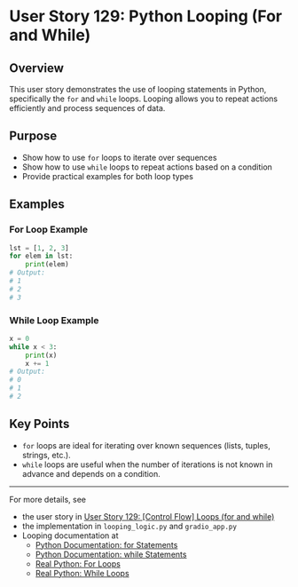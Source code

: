 # User Story 129: Python Looping (For and While)

## Overview
This user story demonstrates the use of looping statements in Python, specifically the `for` and `while` loops. Looping allows you to repeat actions efficiently and process sequences of data.

## Purpose
- Show how to use `for` loops to iterate over sequences
- Show how to use `while` loops to repeat actions based on a condition
- Provide practical examples for both loop types

## Examples
### For Loop Example
```python
lst = [1, 2, 3]
for elem in lst:
    print(elem)
# Output:
# 1
# 2
# 3
```

### While Loop Example
```python
x = 0
while x < 3:
    print(x)
    x += 1
# Output:
# 0
# 1
# 2
```

## Key Points
- `for` loops are ideal for iterating over known sequences (lists, tuples, strings, etc.).
- `while` loops are useful when the number of iterations is not known in advance and depends on a condition.

---
For more details, see 
 - the user story in [User Story 129: [Control Flow] Loops (for and while)](https://dev.azure.com/gabriel-raby/Python/_workitems/edit/129)
 - the implementation in `looping_logic.py` and `gradio_app.py` 
 - Looping documentation at 
    - [Python Documentation: for Statements](https://docs.python.org/3/tutorial/controlflow.html#for-statements)
    - [Python Documentation: while Statements](https://docs.python.org/3/tutorial/controlflow.html#the-while-statement)
    - [Real Python: For Loops](https://realpython.com/python-for-loop/)
    - [Real Python: While Loops](https://realpython.com/python-while-loop/)

